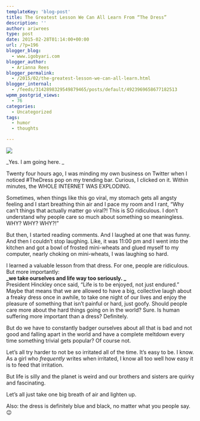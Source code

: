 ```yaml
---
templateKey: 'blog-post'
title: The Greatest Lesson We Can All Learn From “The Dress”
description: ''
author: ariwrees
type: post
date: 2015-02-28T01:14:00+00:00
url: /?p=196
blogger_blog:
  - www.igobyari.com
blogger_author:
  - Arianna Rees
blogger_permalink:
  - /2015/02/the-greatest-lesson-we-can-all-learn.html
blogger_internal:
  - /feeds/3142898329549879465/posts/default/4923969658677182513
wpmm_postgrid_views:
  - 76
categories:
  - Uncategorized
tags:
  - humor
  - thoughts

---
```

[![](https://www.igobyari.com/wp-content/uploads/2015/02/the2Bdress.jpg)](https://www.igobyari.com/wp-content/uploads/2015/02/the2Bdress.jpg)

_Yes. I am going here. _

Twenty four hours ago, I was minding my own business on Twitter when I noticed #TheDress pop on my trending bar. Curious, I clicked on it. Within minutes, the WHOLE INTERNET WAS EXPLODING.

Sometimes, when things like this go viral, my stomach gets all angsty feeling and I start breathing thin air and I pace my room and I rant, “Why can’t things that actually matter go viral?! This is SO ridiculous. I don’t understand why people care so much about something so meaningless. WHY? WHY? WHY?!”

But then, I started reading comments. And I laughed at one that was funny. And then I couldn’t stop laughing. Like, it was 11:00 pm and I went into the kitchen and got a bowl of frosted mini-wheats and glued myself to my computer, nearly choking on mini-wheats, I was laughing so hard.

I learned a valuable lesson from that dress. For one, people are ridiculous. But more importantly:  
**_we take ourselves and life way too seriously. _**  
President Hinckley once said, “Life is to be enjoyed, not just endured.” Maybe that means that we are allowed to have a big, collective laugh about a freaky dress once in awhile, to take one night of our lives and enjoy the pleasure of something that isn’t painful or hard, just goofy. Should people care more about the hard things going on in the world? Sure. Is human suffering more important than a dress? Definitely.

But do we have to constantly badger ourselves about all that is bad and not good and falling apart in the world and have a complete meltdown every time something trivial gets popular? Of course not.

Let’s all try harder to not be so irritated all of the time. It’s easy to be. I know. As a girl who _frequently_ writes when irritated, I know all too well how easy it is to feed that irritation.

But life is silly and the planet is weird and our brothers and sisters are quirky and fascinating.

Let’s all just take one big breath of air and lighten up.

Also: the dress is definitely blue and black, no matter what you people say. 😉